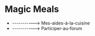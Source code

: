 # Magic Meals




































































































  - -----------> Mes-aides-à-la-cuisine
  - -----------> Participer-au-forum



